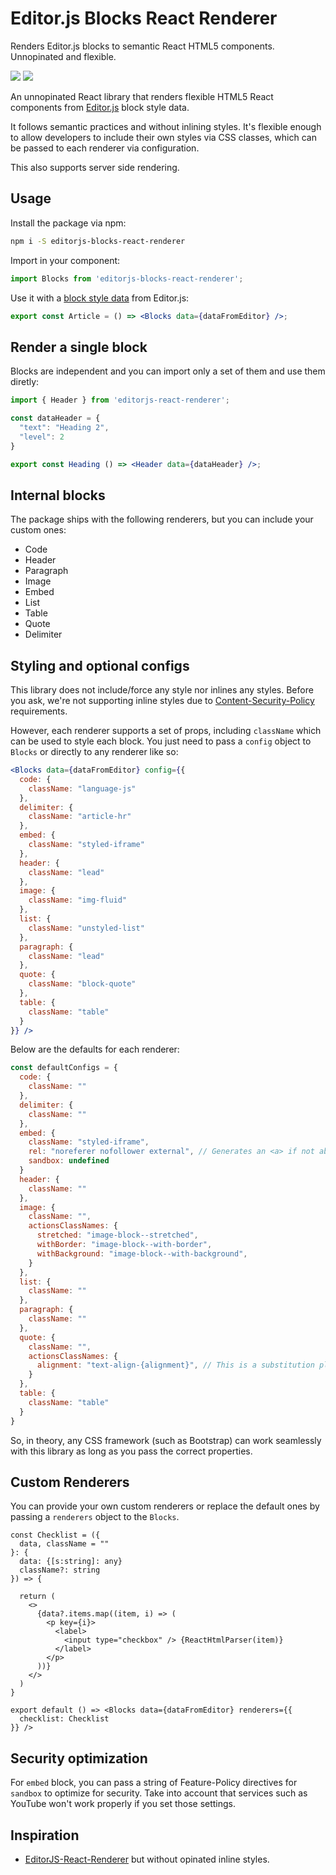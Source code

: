 # Editor.js Blocks React Renderer

Renders Editor.js blocks to semantic React HTML5 components. Unnopinated and flexible.

[![](https://flat.badgen.net/npm/v/editorjs-blocks-react-renderer?icon=npm)](https://www.npmjs.com/package/editorjs-blocks-react-renderer)
[![](https://flat.badgen.net/npm/license/editorjs-blocks-react-renderer)](https://www.npmjs.com/package/editorjs-blocks-react-renderer)

An unnopinated React library that renders flexible HTML5 React components from [Editor.js](https://editorjs.io/) block style data.

It follows semantic practices and without inlining styles. It's flexible enough to allow developers to include their own styles via CSS classes, which can be passed to each renderer via configuration.

This also supports server side rendering.

## Usage

Install the package via npm:
```sh
npm i -S editorjs-blocks-react-renderer
```

Import in your component:
```js
import Blocks from 'editorjs-blocks-react-renderer';
```

Use it with a [block style data](https://editorjs.io/saving-data) from Editor.js:
```jsx
export const Article = () => <Blocks data={dataFromEditor} />;
```

## Render a single block

Blocks are independent and you can import only a set of them and use them diretly:
```jsx
import { Header } from 'editorjs-react-renderer';

const dataHeader = {
  "text": "Heading 2",
  "level": 2
}

export const Heading () => <Header data={dataHeader} />;
```

## Internal blocks

The package ships with the following renderers, but you can include your custom ones:
- Code
- Header
- Paragraph
- Image
- Embed
- List
- Table
- Quote
- Delimiter

## Styling and optional configs

This library does not include/force any style nor inlines any styles. Before you ask, we're not supporting inline styles due to [Content-Security-Policy](https://developer.mozilla.org/en-US/docs/Web/HTTP/CSP) requirements.

However, each renderer supports a set of props, including `className` which can be used to style each block. You just need to pass a `config` object to `Blocks` or directly to any renderer like so:

```jsx
<Blocks data={dataFromEditor} config={{
  code: {
    className: "language-js"
  },
  delimiter: {
    className: "article-hr"
  },
  embed: {
    className: "styled-iframe"
  },
  header: {
    className: "lead"
  },
  image: {
    className: "img-fluid"
  },
  list: {
    className: "unstyled-list"
  },
  paragraph: {
    className: "lead"
  },
  quote: {
    className: "block-quote"
  },
  table: {
    className: "table"
  }
}} />
```

Below are the defaults for each renderer:

```js
const defaultConfigs = {
  code: {
    className: ""
  },
  delimiter: {
    className: ""
  },
  embed: {
    className: "styled-iframe",
    rel: "noreferer nofollower external", // Generates an <a> if not able to receive an "embed" property
    sandbox: undefined
  }
  header: {
    className: ""
  },
  image: {
    className: "",
    actionsClassNames: {
      stretched: "image-block--stretched",
      withBorder: "image-block--with-border",
      withBackground: "image-block--with-background",
    }
  },
  list: {
    className: ""
  },
  paragraph: {
    className: ""
  },
  quote: {
    className: "",
    actionsClassNames: {
      alignment: "text-align-{alignment}", // This is a substitution placeholder: left or center.
    }
  },
  table: {
    className: "table"
  }
}
```

So, in theory, any CSS framework (such as Bootstrap) can work seamlessly with this library as long as you pass the correct properties.

## Custom Renderers

You can provide your own custom renderers or replace the default ones by passing a `renderers` object to the `Blocks`.

```tsx
const Checklist = ({
  data, className = ""
}: {
  data: {[s:string]: any}
  className?: string
}) => {

  return (
    <>
      {data?.items.map((item, i) => (
        <p key={i}>
          <label>
            <input type="checkbox" /> {ReactHtmlParser(item)}
          </label>
        </p>
      ))}
    </>
  )
}

export default () => <Blocks data={dataFromEditor} renderers={{
  checklist: Checklist
}} />
```

## Security optimization

For `embed` block, you can pass a string of Feature-Policy directives for `sandbox` to optimize for security. Take into account that services such as YouTube won't work properly if you set those settings.


## Inspiration

- [EditorJS-React-Renderer](https://github.com/BomdiZane/EditorJS-React-Renderer) but without opinated inline styles.
